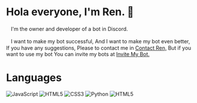 # Hola everyone, I'm Ren. 💮
ㅤI'm the owner and developer of a bot in Discord.

ㅤI want to make my bot successful,  And I want to make my bot even better,  If you have any suggestions, Please to contact me in [Contact Ren,](https://discord.gg/FzECNwmfJS) But if you want to use my bot  You can invite my bots at [Invite My Bot.](https://discord.com/oauth2/authorize?client_id=943496901356052500&permissions=517006163191&scope=bot%20applications.commands)

# Languages

![JavaScript](https://img.shields.io/badge/javascript-%23323330.svg?style=for-the-badge&logo=javascript&logoColor=%23F7DF1E) 
![HTML5](https://img.shields.io/badge/html5-%23E34F26.svg?style=for-the-badge&logo=html5&logoColor=white) 
![CSS3](https://img.shields.io/badge/css3-%231572B6.svg?style=for-the-badge&logo=css3&logoColor=white) 
![Python](https://img.shields.io/badge/python-3670A0?style=for-the-badge&logo=python&logoColor=ffdd54) 
![HTML5](https://img.shields.io/badge/html5-%23E34F26.svg?style=for-the-badg) 
